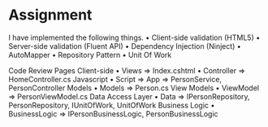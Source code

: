 # Assignment
I have implemented the following things.
•	Client-side validation (HTML5)
•	Server-side validation (Fluent API)
•	Dependency Injection (Ninject)
•	AutoMapper 
•	Repository Pattern
•	Unit Of Work

Code Review Pages
Client-side
•	Views => Index.cshtml
•	Controller => HomeController.cs
Javascript 
•	Script => App => PersonService, PersonController
Models
•	Models => Person.cs
View Models
•	ViewModel => PersonViewModel.cs
Data Access Layer
•	Data => IPersonRepository, PersonRepository, IUnitOfWork, UnitOfWork
Business Logic
•	BusinessLogic => IPersonBusinessLogic, PersonBusinessLogic

 

